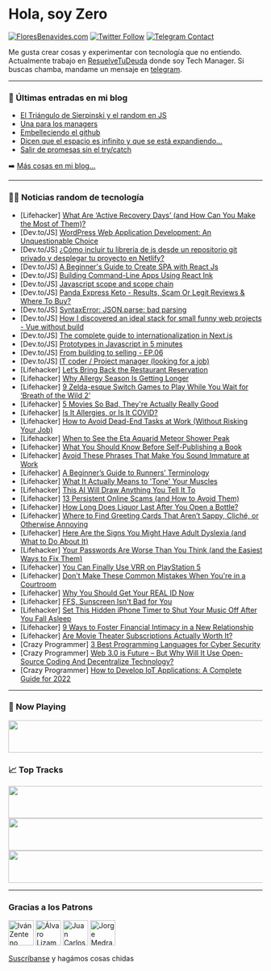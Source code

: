 # Hola, soy Zero

[![FloresBenavides.com](https://img.shields.io/website?down_message=oops&label=MiBlog&style=for-the-badge&up_message=online&url=https%3A%2F%2Ffloresbenavides.com)](https://floresbenavides.com) [![Twitter Follow](https://img.shields.io/twitter/follow/ZeroDragon?color=%231DA1F2&label=Follow&logo=twitter&logoColor=ffffff&style=for-the-badge)](https://twitter.com/zerodragon) [![Telegram Contact](https://img.shields.io/badge/escr%C3%ADbeme-ZeroDragon-%2326A5E4?style=for-the-badge&logo=telegram)](https://t.me/zerodragon)

Me gusta crear cosas y experimentar con tecnología que no entiendo.
Actualmente trabajo en [ResuelveTuDeuda](http://github.com/resuelve) donde soy Tech Manager.
Si buscas chamba, mandame un mensaje en [telegram](https://t.me/zerodragon).

---

### 📕 Últimas entradas en mi blog
<!-- BLOG-POST-LIST:START -->
- [El Triángulo de Sierpinski y el random en JS](https://floresbenavides.com/el-triangulo-de-sierpinski-y-el-random-en-js/)
- [Una para los managers](https://floresbenavides.com/una-para-los-managers/)
- [Embelleciendo el github](https://floresbenavides.com/embelleciendo-el-github/)
- [Dicen que el espacio es infinito y que se está expandiendo…](https://floresbenavides.com/dicen-que-el-espacio-es-infinito-y-que-se-esta-expandiendo/)
- [Salir de promesas sin el try/catch](https://floresbenavides.com/salir-de-promesas-sin-el-try-catch/)
<!-- BLOG-POST-LIST:END -->

➡️ [Más cosas en mi blog...](https://floresbenavides.com)

---

### 👨‍💻 Noticias random de tecnología
<!-- TECH-POSTS:START -->
- [Lifehacker] [What Are ‘Active Recovery Days’ &lpar;and How Can You Make the Most of Them&rpar;?](https://lifehacker.com/what-are-active-recovery-days-and-how-can-you-make-t-1848886228)
- [Dev.to/JS] [WordPress Web Application Development: An Unquestionable Choice](https://dev.to/sumitpargen/wordpress-web-application-development-an-unquestionable-choice-4c0b)
- [Dev.to/JS] [¿Cómo incluir tu librería de js desde un repositorio git privado y desplegar tu proyecto en Netlify?](https://dev.to/raccode/como-incluir-tu-libreria-de-js-desde-un-repositorio-git-privado-en-una-app-hosteada-en-netlify-1a55)
- [Dev.to/JS] [A Beginner&#39;s Guide to Create SPA with React Js](https://dev.to/hiteshtech/a-beginners-guide-to-create-spa-with-react-js-491c)
- [Dev.to/JS] [Building Command-Line Apps Using React Ink](https://dev.to/asayerio_techblog/building-command-line-apps-using-react-ink-443o)
- [Dev.to/JS] [Javascript scope and scope chain](https://dev.to/hacker4world/javascript-scope-and-scope-chain-2515)
- [Dev.to/JS] [Panda Express Keto - Results, Scam Or Legit Reviews &amp; Where To Buy?](https://dev.to/pandaexpressbu1/panda-express-keto-results-scam-or-legit-reviews-where-to-buy-3ke0)
- [Dev.to/JS] [SyntaxError: JSON.parse: bad parsing](https://dev.to/lambdatest/syntaxerror-jsonparse-bad-parsing-45i9)
- [Dev.to/JS] [How I discovered an ideal stack for small funny web projects - Vue without build](https://dev.to/apayrus/how-i-discovered-an-ideal-stack-for-small-funny-web-projects-vue-without-build-3i46)
- [Dev.to/JS] [The complete guide to internationalization in Next.js](https://dev.to/ivandotv/the-complete-guide-to-internationalization-in-nextjs-e6p)
- [Dev.to/JS] [Prototypes in Javascript in 5 minutes](https://dev.to/juliecherner/prototypes-in-javascript-in-5-minutes-18i0)
- [Dev.to/JS] [From building to selling - EP.06](https://dev.to/twankrui/from-building-to-selling-ep06-j21)
- [Dev.to/JS] [IT coder / Project manager &lpar;looking for a job&rpar;](https://dev.to/oivanova74/it-coder-project-manager-looking-for-a-job-2pc7)
- [Lifehacker] [Let’s Bring Back the Restaurant Reservation](https://lifehacker.com/let-s-bring-back-the-restaurant-reservation-1848886970)
- [Lifehacker] [Why Allergy Season Is Getting Longer](https://lifehacker.com/why-allergy-season-is-getting-longer-1848887231)
- [Lifehacker] [9 Zelda-esque Switch Games to Play While You Wait for ‘Breath of the Wild 2’](https://lifehacker.com/9-zelda-esque-switch-games-to-play-while-you-wait-for-1848833889)
- [Lifehacker] [5 Movies So Bad, They&#39;re Actually Really Good](https://lifehacker.com/5-movies-so-bad-theyre-actually-really-good-1848887079)
- [Lifehacker] [Is It Allergies, or Is It COVID?](https://lifehacker.com/is-it-allergies-or-is-it-covid-1848885895)
- [Lifehacker] [How to Avoid Dead-End Tasks at Work &lpar;Without Risking Your Job&rpar;](https://lifehacker.com/how-to-avoid-dead-end-tasks-at-work-without-risking-yo-1848883718)
- [Lifehacker] [When to See the Eta Aquarid Meteor Shower Peak](https://lifehacker.com/when-to-see-the-eta-aquarid-meteor-shower-peak-1848885590)
- [Lifehacker] [What You Should Know Before Self-Publishing a Book](https://lifehacker.com/what-you-should-know-before-self-publishing-a-book-1848885033)
- [Lifehacker] [Avoid These Phrases That Make You Sound Immature at Work](https://lifehacker.com/avoid-these-phrases-that-make-you-sound-immature-at-wor-1848880761)
- [Lifehacker] [A Beginner’s Guide to Runners’ Terminology](https://lifehacker.com/a-beginner-s-guide-to-runners-terminology-1848884759)
- [Lifehacker] [What It Actually Means to &#39;Tone&#39; Your Muscles](https://lifehacker.com/what-it-actually-means-to-tone-your-muscles-1848881975)
- [Lifehacker] [This AI Will Draw Anything You Tell It To](https://lifehacker.com/this-ai-will-draw-anything-you-tell-it-to-1848884444)
- [Lifehacker] [13 Persistent Online Scams &lpar;and How to Avoid Them&rpar;](https://lifehacker.com/13-persistent-online-scams-and-how-to-avoid-them-1848882890)
- [Lifehacker] [How Long Does Liquor Last After You Open a Bottle?](https://lifehacker.com/how-long-does-liquor-last-after-you-open-a-bottle-1848884450)
- [Lifehacker] [Where to Find Greeting Cards That Aren’t Sappy, Cliché, or Otherwise Annoying](https://lifehacker.com/where-to-find-greeting-cards-that-aren-t-sappy-cliche-1848875459)
- [Lifehacker] [Here Are the Signs You Might Have Adult Dyslexia &lpar;and What to Do About It&rpar;](https://lifehacker.com/here-are-the-signs-you-might-have-adult-dyslexia-and-w-1848868925)
- [Lifehacker] [Your Passwords Are Worse Than You Think &lpar;and the Easiest Ways to Fix Them&rpar;](https://lifehacker.com/your-passwords-are-worse-than-you-think-and-the-easies-1848874581)
- [Lifehacker] [You Can Finally Use VRR on PlayStation 5](https://lifehacker.com/you-can-finally-use-vrr-on-playstation-5-1848880760)
- [Lifehacker] [Don&#39;t Make These Common Mistakes When You&#39;re in a Courtroom](https://lifehacker.com/dont-make-these-common-mistakes-when-youre-in-a-courtro-1848881175)
- [Lifehacker] [Why You Should Get Your REAL ID Now](https://lifehacker.com/why-you-should-get-your-real-id-now-1848881027)
- [Lifehacker] [FFS, Sunscreen Isn&#39;t Bad for You](https://lifehacker.com/ffs-sunscreen-isnt-bad-for-you-1848880914)
- [Lifehacker] [Set This Hidden iPhone Timer to Shut Your Music Off After You Fall Asleep](https://lifehacker.com/set-this-hidden-iphone-timer-to-shut-your-music-off-aft-1848880266)
- [Lifehacker] [9 Ways to Foster Financial Intimacy in a New Relationship](https://lifehacker.com/9-ways-to-foster-financial-intimacy-in-a-new-relationsh-1848878428)
- [Lifehacker] [Are Movie Theater Subscriptions Actually Worth It?](https://lifehacker.com/are-movie-theater-subscriptions-actually-worth-it-1848880483)
- [Crazy Programmer] [3 Best Programming Languages for Cyber Security](https://www.thecrazyprogrammer.com/2022/04/programming-languages-for-cyber-security.html)
- [Crazy Programmer] [Web 3.0 is Future – But Why Will It Use Open-Source Coding And Decentralize Technology?](https://www.thecrazyprogrammer.com/2022/04/web-3-0.html)
- [Crazy Programmer] [How to Develop IoT Applications: A Complete Guide for 2022](https://www.thecrazyprogrammer.com/2022/04/how-to-develop-iot-applications.html)<!-- TECH-POSTS:END -->

---

### 🎵 Now Playing
<a href="https://spotify-now-playing-dun.vercel.app/now-playing?open"><img src="https://spotify-now-playing-dun.vercel.app/now-playing" width="540" height="64"></a>

### 📈 Top Tracks
<a href="https://spotify-now-playing-dun.vercel.app/top-tracks?i=1&open"><img src="https://spotify-now-playing-dun.vercel.app/top-tracks?i=1" width="540" height="64"></a>
<a href="https://spotify-now-playing-dun.vercel.app/top-tracks?i=2&open"><img src="https://spotify-now-playing-dun.vercel.app/top-tracks?i=2" width="540" height="64"></a>
<a href="https://spotify-now-playing-dun.vercel.app/top-tracks?i=3&open"><img src="https://spotify-now-playing-dun.vercel.app/top-tracks?i=3" width="540" height="64"></a>

---

### Gracias a los Patrons
[<img src="https://avatars.githubusercontent.com/u/243380?v=4" alt="Iván Zenteno" width="50px">](https://github.com/k001) [<img src="https://avatars.githubusercontent.com/u/19955639?v=4" alt="Álvaro Lizama" width="50px">](https://github.com/alvarolizama) [<img src="https://avatars.githubusercontent.com/u/2718753?v=4" alt="Juan Carlos Ruiz" width="50px">](https://github.com/JuanCrg90) [<img src="https://avatars.githubusercontent.com/u/37025?v=4" alt="Jorge Medrano" width="50px">](https://github.com/h1pp1e) 

[Suscríbanse](https://www.patreon.com/zerodragon) y hagámos cosas chidas
